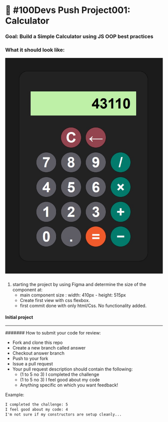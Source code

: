 # 🔢 #100Devs Push Project001: Calculator

### Goal: Build a Simple Calculator using JS OOP best practices

### What it should look like:

![Calculator](calculator.jpg)

###

1. starting the project by using Figma and determine the size of the component at:
   - main component size : width: 410px - height: 515px
   - Create first view with css flexbox.
   - first commit done with only html/Css. No functionality added.

#### Initial project

---

####### How to submit your code for review:

- Fork and clone this repo
- Create a new branch called answer
- Checkout answer branch
- Push to your fork
- Issue a pull request
- Your pull request description should contain the following:
  - (1 to 5 no 3) I completed the challenge
  - (1 to 5 no 3) I feel good about my code
  - Anything specific on which you want feedback!

Example:

```
I completed the challenge: 5
I feel good about my code: 4
I'm not sure if my constructors are setup cleanly...
```
